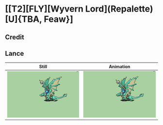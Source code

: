 # [\[T2\]\[FLY\]\[Wyvern Lord\]\(Repalette\)\[U\]{TBA, Feaw}]

## Credit


	
## Lance

| Still | Animation |
| :---: | :-------: |
| ![Lance still](./Lance_000.png) | ![Lance animation](./Lance.gif) |
